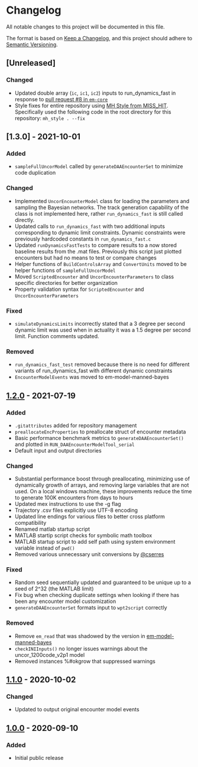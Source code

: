 # Changelog

All notable changes to this project will be documented in this file.

The format is based on [Keep a Changelog](https://keepachangelog.com/en/1.0.0/),
and this project should adhere to [Semantic Versioning](https://semver.org/spec/v2.0.0.html).

## [Unreleased]

### Changed

- Updated double array (`ic`, `ic1`, `ic2`) inputs to run_dynamics_fast in response to [pull request #8 in `em-core`](https://github.com/Airspace-Encounter-Models/em-core/pull/9)
- Style fixes for entire repository using [MH Style from MISS_HIT](https://misshit.org/). Specifically used the following code in the root directory for this repository: `mh_style . --fix`

## [1.3.0] - 2021-10-01

### Added

- `sampleFullUncorModel` called by `generateDAAEncounterSet` to minimize code duplication

### Changed

- Implemented `UncorEncounterModel` class for loading the parameters and sampling the Bayesian networks. The track generation capability of the class is not implemented here, rather `run_dynamics_fast` is still called directly.
- Updated calls to `run_dynamics_fast` with two additional inputs corresponding to dynamic limit constraints. Dynamic constraints were previously hardcoded constants in `run_dynamics_fast.c`
- Updated `runDynamicsFastTests` to compare results to a now stored baseline results from the .mat files. Previously this script just plotted encounters but had no means to test or compare changes
- Helper functions of `BuildControlsArray` and `ConvertUnits` moved to be helper functions of `sampleFullUncorModel`
- Moved `ScriptedEncounter` and `UncorEncounterParameters` to class specific directories for better organization
- Property validation syntax for `ScriptedEncounter` and `UncorEncounterParameters`

### Fixed

- `simulateDynamicsLimits` incorrectly stated that a 3 degree per second dynamic limit was used when in actuality it was a 1.5 degree per second limit. Function comments updated.

### Removed

- `run_dynamics_fast_test` removed because there is no need for different variants of run_dynamics_fast with different dynamic constraints
- `EncounterModelEvents` was moved to em-model-manned-bayes

## [1.2.0] - 2021-07-19

### Added

- `.gitattributes` added for repository management
- `preallocateEncProperties` to preallocate struct of encounter metadata
- Basic performance benchmark metrics to `generateDAAEncounterSet()` and plotted in `RUN_DAAEncounterModelTool_serial`
- Default input and output directories

### Changed

- Substantial performance boost through preallocating, minimizing use of dynamically growth of arrays, and removing large variables that are not used. On a local windows machine, these improvements reduce the time to generate 100K encounters from days to hours
- Updated mex instructions to use the -g flag
- Trajectory .csv files explicitly use UTF-8 encoding
- Updated line endings for various files to better cross platform compatibility
- Renamed matlab startup script
- MATLAB startip script checks for symbolic math toolbox
- MATLAB startup script to add self path using system environment variable instead of `pwd()`
- Removed various unnecessary unit conversions by [@cserres](https://github.com/cserres)

### Fixed

- Random seed sequentially updated and guaranteed to be unique up to a seed of 2^32 (the MATLAB limit)
- Fix bug when checking duplicate settings when looking if there has been any encounter model customization
- `generateDAAEncounterSet` formats input to `wpt2script` correctly

### Removed

- Remove `em_read` that was shadowed by the version in [em-model-manned-bayes](https://github.com/airspace-Encounter-Models/em-model-manned-bayes)
- `checkINIInputs()` no longer issues warnings about the uncor_1200code_v2p1 model
- Removed instances %#okgrow that suppressed warnings

## [1.1.0] - 2020-10-02

### Changed

- Updated to output original encounter model events

## [1.0.0] - 2020-09-10

### Added

- Initial public release

[1.2.0]: https://github.com/Airspace-Encounter-Models/em-pairing-uncor-importancesampling/releases/tag/v1.2
[1.1.0]: https://github.com/Airspace-Encounter-Models/em-pairing-uncor-importancesampling/releases/tag/v1.1
[1.0.0]: https://github.com/Airspace-Encounter-Models/em-pairing-uncor-importancesampling/releases/tag/v1.0
